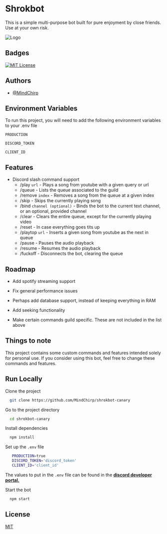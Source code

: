 
# Shrokbot

This is a simple multi-purpose bot built for pure enjoyment by close friends. Use at your own risk.


![Logo](https://assets.change.org/photos/6/hm/yt/LdHMYtIWvVvEGEx-800x450-noPad.jpg?1628008698)


## Badges

[![MIT License](https://img.shields.io/badge/License-MIT-green.svg)](https://choosealicense.com/licenses/mit/)


## Authors

- [@MindChirp](https://github.com/MindChirp)


## Environment Variables

To run this project, you will need to add the following environment variables to your .env file

`PRODUCTION`

`DISCORD_TOKEN`

`CLIENT_ID`


## Features

- Discord slash command support
    - /play `url` - Plays a song from youtube with a given query or url
    - /queue - Lists the queue associated to the guild
    - /remove `index` - Removes a song from the queue at a given index
    - /skip - Skips the currently playing song
    - /bind `channel (optional)` - Binds the bot to the current text channel, or an optional, provided channel
    - /clear - Clears the entire queue, except for the currently playing video
    - /reset - In case everything goes tits up
    - /playtop `url` - Inserts a given song from youtube as the next in queue
    - /pause - Pauses the audio playback
    - /resume - Resumes the audio playback
    - /fuckoff - Disconnects the bot, clearing the queue


## Roadmap

- Add spotify streaming support

- Fix general performance issues

- Perhaps add database support, instead of keeping everything in RAM

- Add seeking functionality

- Make certain commands guild specific. These are not included in the list above

## Things to note

This project contains some custom commands and features intended solely for personal use. If you consider using this bot, feel free to change these
commands and features.

## Run Locally

Clone the project

```bash
  git clone https://github.com/MindChirp/shrokbot-canary
```

Go to the project directory

```bash
  cd shrokbot-canary
```

Install dependencies

```bash
  npm install
```

Set up the `.env` file
```bash
   PRODUCTION=true
   DISCORD_TOKEN='discord_token'
   CLIENT_ID='client_id'
```

The values to put in the `.env` file can be found in the [**discord developer portal.**](https://discord.com/developers/applications)

Start the bot

```bash
  npm start
```


## License

[MIT](https://choosealicense.com/licenses/mit/)

